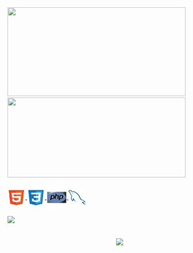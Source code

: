 

<div>
  <a href="https://github.com/alisson-ribeiro">
  <img height="200em" width="400em" src="https://github-readme-stats.vercel.app/api?username=alisson-ribeiro&show_icons=true&theme=dark&include_all_commits=true&count_private=true"/>
  <img height="180em"  width="400em"src="https://github-readme-stats.vercel.app/api/top-langs/?username=alisson-ribeiro&layout=compact&langs_count=6&theme=dark"/>
</div>

<div style="display: inline_block"><br>
  <img align="center" alt="Alisson-HTML" height="35" width="40" src="https://raw.githubusercontent.com/devicons/devicon/master/icons/html5/html5-original.svg">
  <img align="center" alt="Alisson-CSS" height="35" width="40" src="https://raw.githubusercontent.com/devicons/devicon/master/icons/css3/css3-original.svg">
  <img align="center" alt="Alisson-PHP" height="50" width="45" src="https://raw.githubusercontent.com/devicons/devicon/master/icons/php/php-original.svg">
  <img align="center" alt="Alisson-MYSQL" height="35" width="40" src="https://raw.githubusercontent.com/devicons/devicon/master/icons/mysql/mysql-original.svg">
  
</div>
  
<br>
  
<div>
  <a href="https://www.linkedin.com/in/alisson-ribeiro-69680653/" target="_blank"><img src="https://img.shields.io/badge/-LinkedIn-%230077B5?style=for-the-badge&logo=linkedin&logoColor=white" target="_blank"></a>
</div>
<br>
<p align="center"> <img alingn="center" src="https://profile-counter.glitch.me/alisson-ribeiro/count.svg" /></p>
